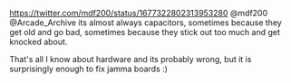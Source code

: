 https://twitter.com/mdf200/status/1677322802313953280 @mdf200 @Arcade_Archive its almost always capacitors, sometimes because they get old and go bad, sometimes because they stick out too much and get knocked about.

That's all I know about hardware and its probably wrong, but it is surprisingly enough to fix jamma boards :)